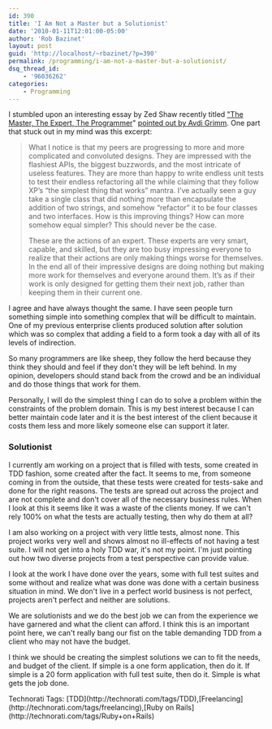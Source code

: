 ```yaml
---
id: 390
title: 'I Am Not a Master but a Solutionist'
date: '2010-01-11T12:01:00-05:00'
author: 'Rob Bazinet'
layout: post
guid: 'http://localhost/~rbazinet/?p=390'
permalink: /programming/i-am-not-a-master-but-a-solutionist/
dsq_thread_id:
    - '96036262'
categories:
    - Programming
---
```


I stumbled upon an interesting essay by Zed Shaw recently titled ["The Master, The Expert, The Programmer](http://zedshaw.com/essays/master_and_expert.html)" [pointed out by Avdi Grimm](http://avdi.org/devblog/2009/12/29/wax-on-wax-off/?utm_source=feedburner&utm_medium=feed&utm_campaign=Feed%3A+VirtuousCode+%28Virtuous+Code%29&utm_content=Google+Reader). One part that stuck out in my mind was this excerpt:

> What I notice is that my peers are progressing to more and more complicated and convoluted designs. They are impressed with the flashiest APIs, the biggest buzzwords, and the most intricate of useless features. They are more than happy to write endless unit tests to test their endless refactoring all the while claiming that they follow XP’s “the simplest thing that works” mantra. I’ve actually seen a guy take a single class that did nothing more than encapsulate the addition of two strings, and somehow “refactor” it to be four classes and two interfaces. How is this improving things? How can more somehow equal simpler? This should never be the case.
> 
> These are the actions of an expert. These experts are very smart, capable, and skilled, but they are too busy impressing everyone to realize that their actions are only making things worse for themselves. In the end all of their impressive designs are doing nothing but making more work for themselves and everyone around them. It’s as if their work is only designed for getting them their next job, rather than keeping them in their current one.

I agree and have always thought the same. I have seen people turn something simple into something complex that will be difficult to maintain. One of my previous enterprise clients produced solution after solution which was so complex that adding a field to a form took a day with all of its levels of indirection.

So many programmers are like sheep, they follow the herd because they think they should and feel if they don't they will be left behind. In my opinion, developers should stand back from the crowd and be an individual and do those things that work for them.

Personally, I will do the simplest thing I can do to solve a problem within the constraints of the problem domain. This is my best interest because I can better maintain code later and it is the best interest of the client because it costs them less and more likely someone else can support it later.

### Solutionist

I currently am working on a project that is filled with tests, some created in TDD fashion, some created after the fact. It seems to me, from someone coming in from the outside, that these tests were created for tests-sake and done for the right reasons. The tests are spread out across the project and are not complete and don't cover all of the necessary business rules. When I look at this it seems like it was a waste of the clients money. If we can't rely 100% on what the tests are actually testing, then why do them at all?

I am also working on a project with very little tests, almost none. This project works very well and shows almost no ill-effects of not having a test suite. I will not get into a holy TDD war, it's not my point. I'm just pointing out how two diverse projects from a test perspective can provide value.

I look at the work I have done over the years, some with full test suites and some without and realize what was done was done with a certain business situation in mind. We don't live in a perfect world business is not perfect, projects aren't perfect and neither are solutions.

We are solutionists and we do the best job we can from the experience we have garnered and what the client can afford. I think this is an important point here, we can't really bang our fist on the table demanding TDD from a client who may not have the budget.

I think we should be creating the simplest solutions we can to fit the needs, and budget of the client. If simple is a one form application, then do it. If simple is a 20 form application with full test suite, then do it. Simple is what gets the job done.

<div class="wlWriterEditableSmartContent" id="scid:0767317B-992E-4b12-91E0-4F059A8CECA8:24c06005-f898-4a32-813c-4d04095a0a77" style="padding-bottom: 0px; margin: 0px; padding-left: 0px; padding-right: 0px; display: inline; float: none; padding-top: 0px">Technorati Tags: [TDD](http://technorati.com/tags/TDD),[Freelancing](http://technorati.com/tags/freelancing),[Ruby on Rails](http://technorati.com/tags/Ruby+on+Rails)</div><div class="posttagsblock"> </div>